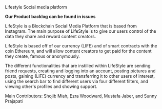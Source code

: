 Lifestyle Social media platform

**Our Product backlog can be found in issues**

LifeStyle is a Blockchain Social Media Platform that is based from Instagram. The main purpose of LifeStyle is to give our users control of the data they share and reward content creators.

LifeStyle is based off of our currency (LIFE) and of smart contracts with the coin Ethereum, and will allow content creators to get paid for the content they create, famous or anonymously.

The different functionalities that are instilled within LifeStyle are sending friend requests, creating and logging into an account, posting pictures and posts, gaining (LIFE) currency and transferring it to other users of interest, using the search bar to find different users via four different filters, and viewing other's profiles and showing support.

Main Contributors: Shojib Miah, Ezra Woodward, Mustafa Jaber, and Sunny Prajapati

